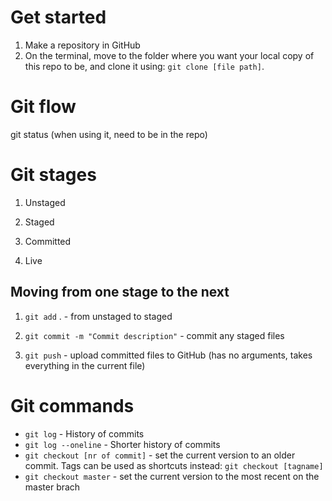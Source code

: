 # Get started

1. Make a repository in GitHub
2. On the terminal, move to the folder where you want your local copy of this
repo to be, and clone it using: `git clone [file path]`.


# Git flow
git status (when using it, need to be in the repo)
# Git stages

1. Unstaged

2. Staged

3. Committed

4. Live

## Moving from one stage to the next

1. `git add` . - from unstaged to staged

2. `git commit -m "Commit description"` - commit any staged files

3. `git push` - upload committed files to GitHub (has no arguments, takes everything in the current file)

# Git commands

* `git log` - History of commits
* `git log --oneline` - Shorter history of commits
* `git checkout [nr of commit]` - set the current version to an older commit.
Tags can be used as shortcuts instead: `git checkout [tagname]`
* `git checkout master` - set the current version to the most recent on the master brach
